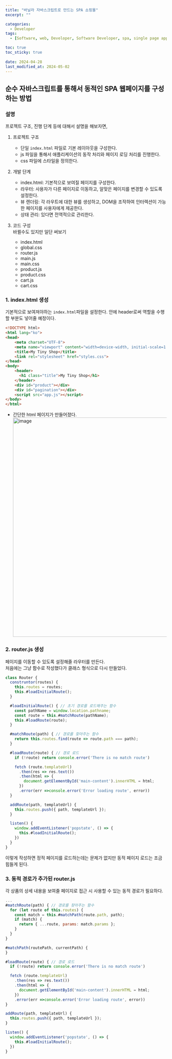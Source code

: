 ```yaml
---
title: "바닐라 자바스크립트로 만드는 SPA 쇼핑몰"
excerpt: ""

categories:
  - Developer
tags:
  - [Software, web, Developer, Software Developer, spa, single page application, vanilla javascript]

toc: true
toc_sticky: true
 
date: 2024-04-28
last_modified_at: 2024-05-02
---
```


## 순수 자바스크립트를 통해서 동적인 SPA 웹페이지를 구성하는 방법

### 설명
프로젝트 구조, 진행 단계 등에 대해서 설명을 해보자면,
1. 프로젝트 구조
    - 단일 `index.html` 파일로 기본 레이아웃을 구성한다.
    - js 파일을 통해서 애플리케이션의 동작 처리와 페이지 로딩 처리를 진행한다.
    - css 파일에 스타일을 정의한다.

2. 개발 단계
    - index.html: 기본적으로 보여질 페이지를 구성한다.
    - 라우터: 사용자가 다른 페이지로 이동하고, 알맞은 페이지를 변경할 수 있도록 설정한다.
    - 뷰 렌더링: 각 라우트에 대한 뷰를 생성하고, DOM을 조작하여 인터렉션이 가능한 페이지를 사용자에게 제공한다.
    - 상태 관리: 있다면 전역적으로 관리한다.

3. 코드 구성    
  바뀔수도 있지만 일단 써보기     
    - index.html
    - global.css
    - router.js
    - main.js
    - main.css
    - product.js
    - product.css
    - cart.js
    - cart.css
    
### 1. index.html 생성
  기본적으로 보여져야하는 `index.html`파일을 설정한다. 안에 header로써 역할을 수행할 부분도 넣어줄 예정이다.
  ```html
  <!DOCTYPE html>
  <html lang="ko">
  <head>
      <meta charset="UTF-8">
      <meta name="viewport" content="width=device-width, initial-scale=1.0">
      <title>My Tiny Shop</title>
      <link rel="stylesheet" href="styles.css">
  </head>
  <body>
      <header>
        <h1 class="title">My Tiny Shop</h1>
      </header>
      <div id="product"></div>
      <div id="pagination"></div>
      <script src="app.js"></script>
  </body>
  </html>
  ```    
  - 간단한 html 페이지가 만들어졌다.
    <img width="685" alt="image" src="https://github.com/sunmerrr/sunmerrr.github.io/assets/65106740/d8363409-9bcd-4efa-ac5b-33a085477acd">     

### 2. router.js 생성
  페이지를 이동할 수 있도록 설정해줄 라우터를 만든다.     
  처음에는 그냥 함수로 작성했다가 클래스 형식으로 다시 만들었다.    
  ```js
  class Router {
    construntor(routes) {
      this.routes = routes;
      this.#loadInitialRoute();
    }

    #loadInitialRoute() { // 초기 경로를 로드해주는 함수
      const pathName = window.location.pathname;
      const route = this.#matchRoute(pathName);
      this.#loadRoute(route);
    }

    #matchRoute(path) { // 경로를 찾아주는 함수
      return this.routes.find(route => route.path === path);
    }

    #loadRoute(route) { // 경로 로드
      if (!route) return console.error('There is no match route')

      fetch (route.templateUrl)
        .then(res => res.text())
        .then(html => {
          document.getElementById('main-content').innerHTML = html;
        })
        .error(err =>console.error('Error loading route', error))
    }

    addRoute(path, templateUrl) {
      this.routes.push({ path, templateUrl });
    }

    listen() {
      window.addEventListener('popstate', () => {
        this.#loadInitialRoute();
      })
    }
  }
  ```    

  이렇게 작성하면 정적 페이지를 로드하는데는 문제가 없지만 동적 페이지 로드는 조금 힘들게 된다.

### 3. 동적 경로가 추가된 router.js
  각 상품의 상세 내용을 보여줄 페이지로 접근 시 사용할 수 있는 동적 경로가 필요하다.
  ```js
  ...
  #matchRoute(path) { // 경로를 찾아주는 함수
    for (let route of this.routes) {
      const match = this.#matchPath(route.path, path);
      if (match) {
        return { ...route, params: match.params };
      }
    }
  }

  #matchPath(routePath, currentPath) {
  }

  #loadRoute(route) { // 경로 로드
    if (!route) return console.error('There is no match route')

    fetch (route.templateUrl)
      .then(res => res.text())
      .then(html => {
        document.getElementById('main-content').innerHTML = html;
      })
      .error(err =>console.error('Error loading route', error))
  }

  addRoute(path, templateUrl) {
    this.routes.push({ path, templateUrl });
  }

  listen() {
    window.addEventListener('popstate', () => {
      this.#loadInitialRoute();
    })
  }
  ```